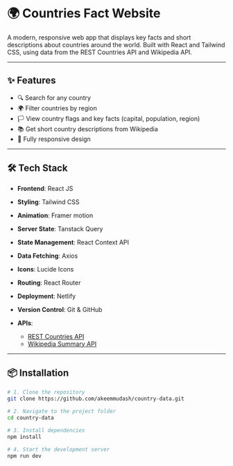 # 🌍 Countries Fact Website

A modern, responsive web app that displays key facts and short descriptions about countries around the world. Built with React and Tailwind CSS, using data from the REST Countries API and Wikipedia API.

---

## ✨ Features

- 🔍 Search for any country
- 🌍 Filter countries by region
- 🏳️ View country flags and key facts (capital, population, region)
- 📚 Get short country descriptions from Wikipedia
- 📱 Fully responsive design

---

## 🛠️ Tech Stack

- **Frontend**: React JS
- **Styling**: Tailwind CSS
- **Animation**: Framer motion
- **Server State**: Tanstack Query
- **State Management**: React Context API
- **Data Fetching**: Axios
- **Icons**: Lucide Icons
- **Routing**: React Router
- **Deployment**: Netlify
- **Version Control**: Git & GitHub

- **APIs**:
  - [REST Countries API](https://restcountries.com/)
  - [Wikipedia Summary API](https://en.wikipedia.org/api/rest_v1/)

---

## 📦 Installation

```bash
# 1. Clone the repository
git clone https://github.com/akeemmudash/country-data.git

# 2. Navigate to the project folder
cd country-data

# 3. Install dependencies
npm install

# 4. Start the development server
npm run dev
```
